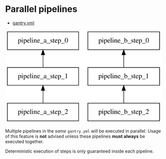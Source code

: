 # Parallel pipelines

  * [gantry.yml](./gantry.yml)

![pipeline.svg](./pipeline.svg)

Multiple pipelines in the *same* `gantry.yml` will be executed in
parallel. Usage of this feature is **not** advised unless these pipelines
**must always** be executed together.

Deterministic execution of steps is only guaranteed inside each pipeline.
